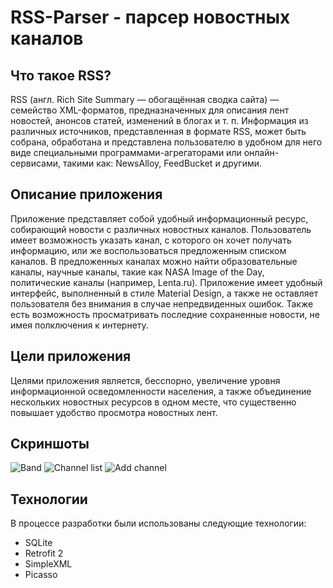 # RSS-Parser - парсер новостных каналов

## Что такое RSS?

RSS (англ. Rich Site Summary — обогащённая сводка сайта) — семейство XML-форматов,
предназначенных для описания лент новостей, анонсов статей, изменений в блогах и т. п.
Информация из различных источников, представленная в формате RSS, может быть собрана,
обработана и представлена пользователю в удобном для него виде специальными программами-агрегаторами
или онлайн-сервисами, такими как: NewsAlloy, FeedBucket и другими.

## Описание приложения

Приложение представляет собой удобный информационный ресурс, собирающий новости с различных новостных каналов.
Пользователь имеет возможность указать канал, с которого он хочет получать информацию, или же воспользоваться 
предложенным списком каналов. В предложенных каналах можно найти образовательные каналы, научные каналы, такие как 
NASA Image of the Day, политические каналы (например, Lenta.ru). 
Приложение имеет удобный интерфейс, выполненный в стиле Material Design, а также не оставляет пользователя без внимания 
в случае непредвиденных ошибок. Также есть возможность просматривать последние сохраненные новости, не имея полключения к интернету.

## Цели приложения

Целями приложения является, бесспорно, увеличение уровня информационной осведомленности населения, а также объединение 
нескольких новостных ресурсов в одном месте, что существенно повышает удобство просмотра новостных лент.

## Скриншоты

![Band](https://raw.github.com/CakeWalker1337/RSS-Parser/master/github/screenshots/1.jpg)
![Channel list](https://raw.github.com/CakeWalker1337/RSS-Parser/master/github/screenshots/2.jpg)
![Add channel](https://raw.github.com/CakeWalker1337/RSS-Parser/master/github/screenshots/3.jpg)


## Технологии
В процессе разработки были использованы следующие технологии:
* SQLite
* Retrofit 2
* SimpleXML
* Picasso
